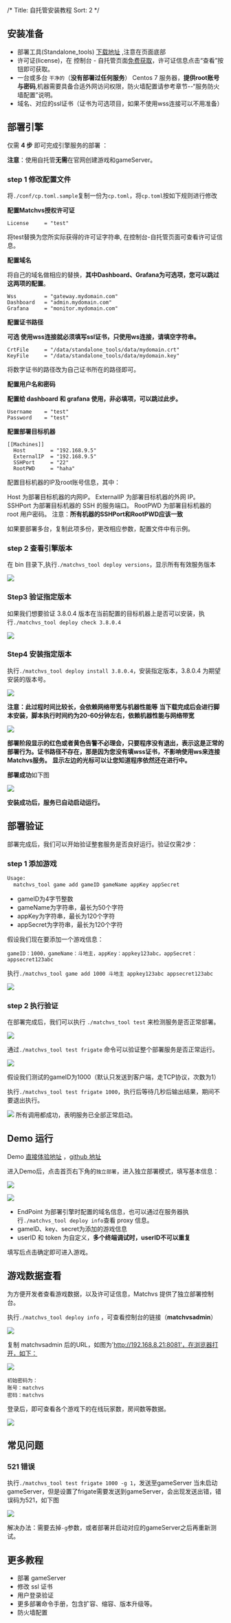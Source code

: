 /*
Title: 自托管安装教程
Sort: 2
*/
## 安装准备

- 部署工具(Standalone_tools) [下载地址]() ,注意在页面底部
- 许可证(license)，在 控制台 - 自托管页面[免费获取]()，许可证信息点击“查看”按钮即可获取。
- 一台或多台 `干净的`（**没有部署过任何服务**） Centos 7 服务器，**提供root账号与密码**,机器需要具备合适外网访问权限，防火墙配置请参考章节--“服务防火墙配置”说明。
- 域名、对应的ssl证书（证书为可选项目，如果不使用wss连接可以不用准备）



## 部署引擎

仅需 **4 步** 即可完成引擎服务的部署 ：

**注意**：使用自托管**无需**在官网创建游戏和gameServer。

### step 1 修改配置文件

将`./conf/cp.toml.sample`复制一份为`cp.toml`，将`cp.toml`按如下规则进行修改

**配置Matchvs授权许可证**

```
License     = "test"
```

将test替换为您所实际获得的许可证字符串, 在控制台-自托管页面可查看许可证信息。

**配置域名**

将自己的域名做相应的替换，**其中Dashboard、Grafana为可选项，您可以跳过这两项的配置**。

```
Wss         = "gateway.mydomain.com"
Dashboard   = "admin.mydomain.com" 
Grafana     = "monitor.mydomain.com"
```

**配置证书路径**

**可选 使用wss连接就必须填写ssl证书，只使用ws连接，请填空字符串。**
```
CrtFile     = "/data/standalone_tools/data/mydomain.crt"
KeyFile     = "/data/standalone_tools/data/mydomain.key"
```

将数字证书的路径改为自己证书所在的路径即可。

**配置用户名和密码**

**配置给 dashboard 和 grafana 使用，非必填项，可以跳过此步。**

```
Username    = "test"
Password    = "test"
```

**配置部署目标机器**

```
[[Machines]]
  Host        = "192.168.9.5"
  ExternalIP  = "192.168.9.5"
  SSHPort     = "22"
  RootPWD     = "haha"
```

配置目标机器的IP及root账号信息，其中：

Host 为部署目标机器的内网IP。
ExternalIP 为部署目标机器的外网 IP。
SSHPort 为部署目标机器的 SSH 的服务端口。
RootPWD 为部署目标机器的 root 用户密码。
注意：**所有机器的SSHPort和RootPWD应该一致**

如果要部署多台，复制此项多份，更改相应参数，配置文件中有示例。

### step 2 查看引擎版本

在 bin 目录下,执行`./matchvs_tool deploy versions`，显示所有有效服务版本

![](http://imgs.Matchvs.com/static/deploy/19.png)

### Step3 验证指定版本

如果我们想要验证 3.8.0.4 版本在当前配置的目标机器上是否可以安装，执行`./matchvs_tool deploy check 3.8.0.4`

![](http://imgs.Matchvs.com/static/deploy/20.png)

### Step4 安装指定版本

执行`./matchvs_tool deploy install 3.8.0.4`，安装指定版本，3.8.0.4 为期望安装的版本号。

![](http://imgs.Matchvs.com/static/deploy/21.png)

**注意：此过程时间比较长，会依赖网络带宽与机器性能等**
**当下载完成后会进行脚本安装，脚本执行时间约为20-60分钟左右，依赖机器性能与网络带宽**

![](http://imgs.Matchvs.com/static/deploy/20190222.png)

**部署阶段显示的红色或者黄色告警不必理会，只要程序没有退出，表示这是正常的部署行为。证书路径不存在，那是因为您没有填wss证书，不影响使用ws来连接Matchvs服务。**
**显示左边的光标可以让您知道程序依然还在进行中。**

**部署成功**如下图

![](http://imgs.Matchvs.com/static/deploy/2019022202.png)

**安装成功后，服务已自动启动运行。**

## 部署验证

部署完成后，我们可以开始验证整套服务是否良好运行。验证仅需2步：

### step 1 添加游戏

```sh
Usage:
  matchvs_tool game add gameID gameName appKey appSecret
```
* gameID为4字节整数
* gameName为字符串，最长为50个字符
* appKey为字符串，最长为120个字符
* appSecret为字符串，最长为120个字符

假设我们现在要添加一个游戏信息：
```
gameID：1000，gameName：斗地主，appKey：appkey123abc，appSecret：appsecret123abc
```

执行`./matchvs_tool game add 1000 斗地主 appkey123abc appsecret123abc`  

![](http://imgs.Matchvs.com/static/deploy/5.png)

### step 2 执行验证

在部署完成后，我们可以执行 `./matchvs_tool test` 来检测服务是否正常部署。

![](http://imgs.Matchvs.com/static/deploy/12.png)



通过`./matchvs_tool test frigate` 命令可以验证整个部署服务是否正常运行。

![](http://imgs.Matchvs.com/static/deploy/13.png)

假设我们测试的gameID为1000（默认只发送到客户端，走TCP协议，次数为1）

执行`./matchvs_tool test frigate 1000`，执行后等待几秒后输出结果，期间不要退出执行。

![](http://imgs.Matchvs.com/static/deploy/17.png)
所有调用都成功，表明服务已全部正常启动。

## Demo 运行

Demo [直接体验地址](http://demo.matchvs.com/demo-creator/) ，[github 地址](https://github.com/matchvs/demo-creator)

进入Demo后，点击首页右下角的`独立部署`，进入独立部署模式，填写基本信息：

![](http://imgs.Matchvs.com/static/deploy/selfhostDemo.png)

![](http://imgs.Matchvs.com/static/deploy/selfhostDemo1.png)



- EndPoint 为部署引擎时配置的域名信息，也可以通过在服务器执行`./matchvs_tool deploy info`查看 proxy 信息。
- gameID、key、secret为添加的游戏信息
- userID 和 token 为自定义，**多个终端调试时，userID不可以重复**

填写后点击确定即可进入游戏。

## 游戏数据查看

为方便开发者查看游戏数据，以及许可证信息，Matchvs 提供了独立部署控制台。

执行`./matchvs_tool deploy info` ，可查看控制台的链接（**matchvsadmin**）



![](http://imgs.matchvs.com/static/deploy/26.png)

复制 matchvsadmin 后的URL，如图为'http://192.168.8.21:8081'，在浏览器打开，如下：



![](http://imgs.matchvs.com/static/deploy/28.png)

```
初始密码为：
账号：matchvs
密码：matchvs
```

登录后，即可查看各个游戏下的在线玩家数，房间数等数据。



![](http://imgs.matchvs.com/static/deploy/29.png)

## 常见问题

### 521 错误

执行`./matchvs_tool test frigate 1000 -g 1`，发送至gameServer
当未启动gameServer，但是设置了frigate需要发送到gameServer，会出现发送出错，错误码为521，如下图

![](http://imgs.Matchvs.com/static/deploy/24.png)

解决办法：需要去掉`-g`参数，或者部署并启动对应的gameServer之后再重新测试。

## 更多教程

- 部署 gameServer 
- 修改 ssl 证书
- 用户登录验证
- 更多部署命令手册，包含扩容、缩容、版本升级等。
- 防火墙配置